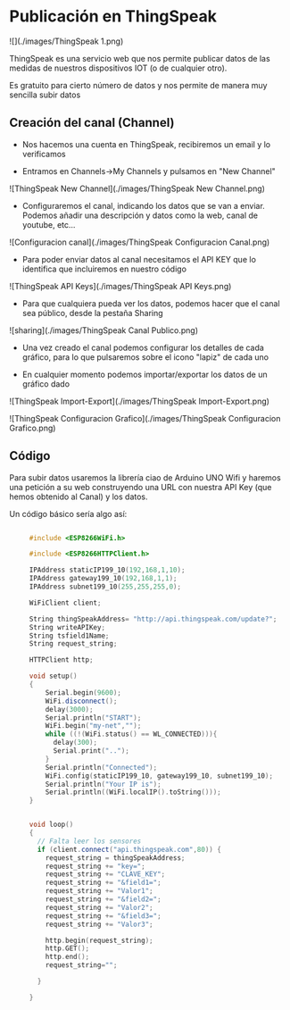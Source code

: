 # Publicación en ThingSpeak

![](./images/ThingSpeak 1.png)

ThingSpeak es una servicio web que nos permite publicar datos de las medidas de nuestros dispositivos IOT (o de cualquier otro).

Es gratuito para cierto número de datos y nos permite de manera muy sencilla subir datos

## Creación del canal (Channel)

* Nos hacemos una cuenta en ThingSpeak, recibiremos un email y lo verificamos

* Entramos en Channels->My Channels y pulsamos en "New Channel"

![ThingSpeak New Channel](./images/ThingSpeak New Channel.png)

* Configuraremos el canal, indicando los datos que se van a enviar. Podemos añadir una descripción y datos como la web, canal de youtube, etc...

![Configuracion canal](./images/ThingSpeak Configuracion Canal.png)

* Para poder enviar datos al canal necesitamos el API KEY que lo identifica que incluiremos en nuestro código

![ThingSpeak API Keys](./images/ThingSpeak API Keys.png)

* Para que cualquiera pueda ver los datos, podemos hacer que el canal sea público, desde la pestaña Sharing

![sharing](./images/ThingSpeak Canal Publico.png)

* Una vez creado el canal podemos configurar los detalles de cada gráfico, para lo que pulsaremos sobre el icono "lapiz" de cada uno

* En cualquier momento podemos importar/exportar los datos de un gráfico dado

![ThingSpeak Import-Export](./images/ThingSpeak Import-Export.png)

![ThingSpeak Configuracion Grafico](./images/ThingSpeak Configuracion Grafico.png)

## Código 

Para subir datos usaremos la librería ciao de Arduino UNO Wifi y haremos una petición a su web construyendo una URL con nuestra API Key (que hemos obtenido al Canal) y los datos.

Un código básico sería algo así:


 ```C++

      #include <ESP8266WiFi.h>

      #include <ESP8266HTTPClient.h>

      IPAddress staticIP199_10(192,168,1,10);
      IPAddress gateway199_10(192,168,1,1);
      IPAddress subnet199_10(255,255,255,0);

      WiFiClient client;

      String thingSpeakAddress= "http://api.thingspeak.com/update?";
      String writeAPIKey;
      String tsfield1Name;
      String request_string;

      HTTPClient http;

      void setup()
      {
          Serial.begin(9600);
          WiFi.disconnect();
          delay(3000);
          Serial.println("START");
          WiFi.begin("my-net","");
          while ((!(WiFi.status() == WL_CONNECTED))){
            delay(300);
            Serial.print("..");
          }
          Serial.println("Connected");
          WiFi.config(staticIP199_10, gateway199_10, subnet199_10);
          Serial.println("Your IP is");
          Serial.println((WiFi.localIP().toString()));
      }


      void loop()
      {
        // Falta leer los sensores
        if (client.connect("api.thingspeak.com",80)) {
          request_string = thingSpeakAddress;
          request_string += "key=";
          request_string += "CLAVE_KEY";
          request_string += "&field1=";
          request_string += "Valor1";
          request_string += "&field2=";
          request_string += "Valor2";
          request_string += "&field3=";
          request_string += "Valor3";

          http.begin(request_string);
          http.GET();
          http.end();
          request_string="";

        }

      }
```
